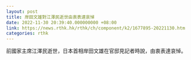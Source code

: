 ```yaml
---
layout: post
title: 岸田文雄對江澤民逝世由衷表達哀悼
date: 2022-11-30 20:39:40.000000000 +08:00
link: https://news.rthk.hk/rthk/ch/component/k2/1677895-20221130.htm
categories: rthk
---
```


前國家主席江澤民逝世，日本首相岸田文雄在官邸見記者時說，由衷表達哀悼。
